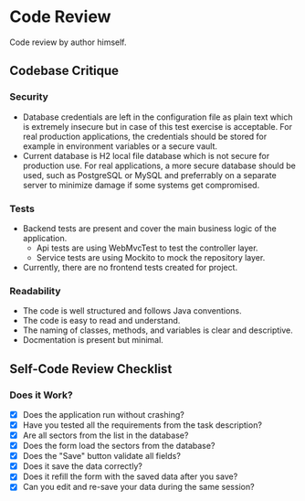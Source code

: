 # Code Review

Code review by author himself.

## Codebase Critique

### Security
- Database credentials are left in the configuration file as plain text which is extremely insecure but in case of this test exercise is acceptable. For real production applications, the credentials should be stored for example in environment variables or a secure vault.
- Current database is H2 local file database which is not secure for production use. For real applications, a more secure database should be used, such as PostgreSQL or MySQL and preferrably on a separate server to minimize damage if some systems get compromised.

### Tests
- Backend tests are present and cover the main business logic of the application.
  - Api tests are using WebMvcTest to test the controller layer.
  - Service tests are using Mockito to mock the repository layer.
- Currently, there are no frontend tests created for project.

### Readability

- The code is well structured and follows Java conventions.
- The code is easy to read and understand.
- The naming of classes, methods, and variables is clear and descriptive.
- Docmentation is present but minimal.

## Self-Code Review Checklist

### Does it Work?

- [x] Does the application run without crashing?
- [x] Have you tested all the requirements from the task description?
- [x] Are all sectors from the list in the database?
- [x] Does the form load the sectors from the database?
- [x] Does the "Save" button validate all fields?
- [x] Does it save the data correctly?
- [x] Does it refill the form with the saved data after you save?
- [x] Can you edit and re-save your data during the same session?